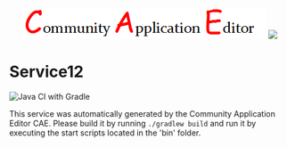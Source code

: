 <p align="center">
  <img src="https://github.com/PhilCAEOrg2/microservice-256/blob/master/img/logo.png" />
  <img src="https://raw.githubusercontent.com/rwth-acis/las2peer/master/img/logo/bitmap/las2peer-logo-128x128.png" />
</p>

Service12
===================
![Java CI with Gradle](https://github.com/PhilCAEOrg2/microservice-256/workflows/Java%20CI%20with%20Gradle/badge.svg?branch=master)

This service was automatically generated by the Community Application Editor CAE. Please build it by running `./gradlew build` and run it by executing the start scripts located in the 'bin' folder.
